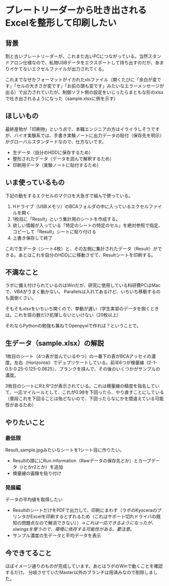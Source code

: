 # プレートリーダーから吐き出されるExcelを整形して印刷したい

## 背景
割と古いプレートリーダーが、これまた古いPCにつながっている。当然スタンドアロン仕様なので、私物USBデータをエクスポートして持ち出すのだが、あまりイケてないエクセルファイルが出力されてくる。

これまでなぜかフォーマットがイカれたxlsファイル（開くたびに「余白が変です」「セルの大きさが変です」「お前の頭も変です」みたいなエラーメッセージが出る）で出力されていたが、制御ソフト側の設定をいじったらまともな形のxlsxで吐き出されるようになった（sample.xlsxに例を示す）

## ほしいもの
最終産物が「印刷物」という点で、本職エンジニアの方はイライラしそうですが、バイオ実験系では、手書き実験ノートに出力データの貼付（保存先を明示）がグローバルスタンダードなので、仕方ないです。
- 生データ（自分のHDDに保存するため）
- 整形されたデータ（データを読んで解釈するため）
- 印刷用データ（実験ノートに貼付するため）

## いま使っているもの
下記の動をするエクセルのマクロを大急ぎで組んで使っている。

1. Hドライブ（USBメモリ）のBCAフォルダの中に入っているエクセルファイルを開く
1. 1枚目に「Result」という集計用のシートを作成する。
1. 欲しい情報が入っている「特定のシートの特定のセル」を絶対参照で指定、コピーして「Result」シートに貼り付ける
1. 上書き保存して終了

これで生データ（シート4枚）と、その左側に集計されたデータ（Result）ができる。あとはこれを自分のHDDにに移動させて、Resultシートを印刷する。

## 不満なこと
ラボに備え付けられているのはWinだが、研究に使用している科研費PCはMacで、VBAがうまく動かない。
Parallelsは入れてあるけど、いちいち移動するのも面倒くさい。

そもそもxlsxをいちいち開くので、挙動が遅い（学生実習のデータを捌くときは。これを班の数だけ処理しないといけない（20枚以上）

それならPythonの勉強も兼ねてOpenpyxlで作れば？ということで。

## 生データ（sample.xlsx）の解説
1枚目のシート（4つ表が並んでいるやつ）の一番下の表がBCAアッセイの濃度。左右（Horizontal）でデュプリケートしている。前半6つが検量線（2-1-0.5-0.25-0.125-0.0625）、ブランクを挟んで、その後のいくつかがサンプルの濃度。

3枚目のシートにRとR^2が表示されている。これは検量線の精度を指名していて、一応マイルールとして、これが0.98を下回ったら、やり直すことにしている（普段これを下回ることは殆どないので、下回ったらなにかを間違えている可能性があるため）

## やりたいこと
### 最低限
Result_sample.jpgみたいなシートを1シート目に作りたい。
- Resultの頭ににRun information（Rawデータの保存先とか）とカーブデータ（rとかr2とか）を追加
- 検量線の画像を貼り付け

### 発展編
データの平均値を取得したい
- ResultのシートだけをPDFで出力して、印刷にまわす（ラボのKyoceraのプリンタがExcelを印刷するとずれるため（これはサポート切れドライバの既知の問題点なので解消できない））→_これは一応できるようになったが、xlwingsを使うので、環境に依存する可能性がある。要注意。_
- サンプル濃度の生データと平均データを表示

## 今できてること
ほぼイメージ通りのものが完成しています。あとはラボのWinで動くことを確認するだけ。
分岐させていたMaster以外のブランチは用済みなので削除しました。
